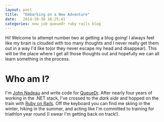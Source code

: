 ```yaml
---
layout: post
title:  "Embarking on a New Adventure"
date:   2014-10-30 16:25:41
categories: new job queuedr ruby rails blog 
---
```

Hi! Welcome to attempt number two at getting a blog going! I always feel like
my brain is clouded with too many thoughts and I never really get them out in
a way I'd like to(or they never escape my head and disappear). This will be 
the place where I get all those thoughts out and hopefully we can all learn
something in the process.

# Who am I?

I'm [John Nadeau](http://johnnadeau.me) and write code for [QueueDr](http://queuedr.com). After nearly four years of working in the .NET stack, I've crossed to the
_dark side_ and hopped on the train with [Ruby on Rails](http://rubyonrails.org/).
Off the keyboard you can find me skiing in the winter, hiking in the summer, and 
acting like I'm committed to training for triathlon year round (I swear I'm getting
back on track!).
